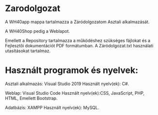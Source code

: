 # Zarodolgozat

A WH40app mappa tartalmazza a Záródolgozatom Asztali alkalmazását.

A WH40Shop pedig a Weblapot.

Emellett a Repository tartalmazza a működéshez szükséges fájlokat és a Fejlesztői dokumentációt PDF formátumban.
A Záródolgozat.txt használati utasításokat tartalmaz.

# Használt programok és nyelvek:

Asztali alkalmazás: Visual Studio 2019    Használt nyelv(ek): C#.

Weblap: Visual Studio Code    Használt nyelv(ek):CSS, JavaScript, PHP, HTML,
Emellett Bootstrap.

Adatbázis: XAMPP    Használt nyelv(ek): MySQL.

